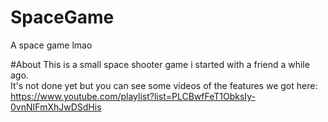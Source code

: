 # SpaceGame
A space game lmao

#About
This is a small space shooter game i started with a friend a while ago.</br>
It's not done yet but you can see some videos of the features we got here:</br>
https://www.youtube.com/playlist?list=PLCBwfFeT1ObksIy-0vnNIFmXhJwDSdHis
